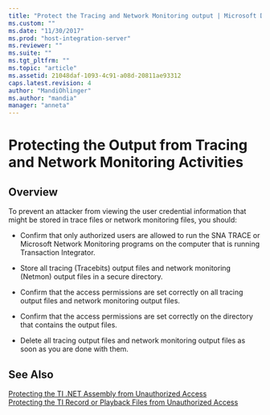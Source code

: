 ```yaml
---
title: "Protect the Tracing and Network Monitoring output | Microsoft Docs"
ms.custom: ""
ms.date: "11/30/2017"
ms.prod: "host-integration-server"
ms.reviewer: ""
ms.suite: ""
ms.tgt_pltfrm: ""
ms.topic: "article"
ms.assetid: 21048daf-1093-4c91-a08d-20811ae93312
caps.latest.revision: 4
author: "MandiOhlinger"
ms.author: "mandia"
manager: "anneta"
---
```

# Protecting the Output from Tracing and Network Monitoring Activities

## Overview
To prevent an attacker from viewing the user credential information that might be stored in trace files or network monitoring files, you should:  
  
-   Confirm that only authorized users are allowed to run the SNA TRACE or Microsoft Network Monitoring programs on the computer that is running Transaction Integrator.  
  
-   Store all tracing (Tracebits) output files and network monitoring (Netmon) output files in a secure directory.  
  
-   Confirm that the access permissions are set correctly on all tracing output files and network monitoring output files.  
  
-   Confirm that the access permissions are set correctly on the directory that contains the output files.  
  
-   Delete all tracing output files and network monitoring output files as soon as you are done with them.  
  
## See Also  
 [Protecting the TI .NET Assembly from Unauthorized Access](../core/protecting-the-ti-net-assembly-from-unauthorized-access2.md)   
 [Protecting the TI Record or Playback Files from Unauthorized Access](../core/protecting-the-ti-record-or-playback-files-from-unauthorized-access1.md)   
